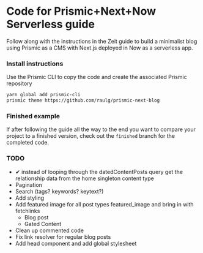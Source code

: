 # Code for Prismic+Next+Now Serverless guide

Follow along with the instructions in the Zeit guide to build a minimalist blog using Prismic as a CMS with Next.js deployed in Now as a serverless app.

### Install instructions

Use the Prismic CLI to copy the code and create the associated Prismic repository

```bash
yarn global add prismic-cli
prismic theme https://github.com/raulg/prismic-next-blog
```

### Finished example

If after following the guide all the way to the end you want to compare your project to a finished version, check out the `finished` branch for the completed code.

### TODO

-   ✔ instead of looping through the datedContentPosts query get the relationship data from the home singleton content type
-   Pagination
-   Search (tags? keywords? keytext?)
-   Add styling
-   Add featured image for all post types featured_image and bring in with fetchlinks
    -   Blog post
    -   Gated Content
-   Clean up commented code
-   Fix link resolver for regular blog posts
-   Add head component and add global stylesheet
